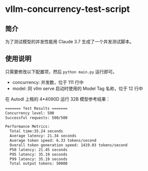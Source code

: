# vllm-concurrency-test-script

## 简介

为了测试模型的并发性能用 Claude 3.7 生成了一个并发测试脚本。

## 使用说明

只需要修改以下配置项，然后 `python main.py` 运行即可。

- concurrency: 并发数，位于 111 行中
- model: 同 vllm serve 启动时使用的 Model Tag 名称，位于 12 行中

在 Autodl 上租的 4*4090D 运行 32B 模型参考结果：

```bash
======= Test Results =======
Concurrency level: 500
Successful requests: 500/500

Performance Metrics:
  Total time:35.24 seconds
  Average latency: 21.34 seconds
  Average token speed: 6.33 tokens/second
  Overall token generation speed: 1419.03 tokens/second
  P50 latency: 21.45 seconds
  P95 latency: 35.19 seconds
  P99 latency: 35.19 seconds
  Total output tokens: 50000
```
